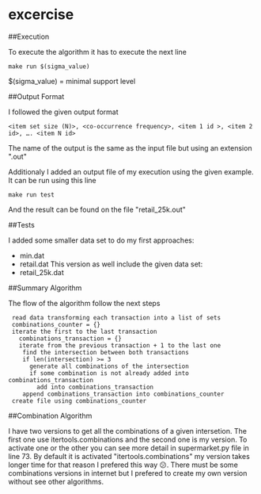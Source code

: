 # excercise

##Execution

To execute the algorithm it has to execute the next line

```
make run $(sigma_value)
```

$(sigma_value) = minimal support level


##Output Format

I followed the given output format
```
<item set size (N)>, <co-occurrence frequency>, <item 1 id >, <item 2 id>, …. <item N id>
```
The name of the output is the same as the input file but using an extension ".out"

Additionaly I added an output file of my execution using the given example.
It can be run using this line
```
make run test
```
And the result can be found on the file "retail_25k.out"


##Tests

I added some smaller data set to do my first approaches:
- min.dat
- retail.dat
This version as well include the given data set:
- retail_25k.dat


##Summary Algorithm

The flow of the algorithm follow the next steps
```
 read data transforming each transaction into a list of sets
 combinations_counter = {}
 iterate the first to the last transaction
   combinations_transaction = {}
   iterate from the previous transaction + 1 to the last one
    find the intersection between both transactions
    if len(intersection) >= 3
      generate all combinations of the intersection
      if some combination is not already added into combinations_transaction
        add into combinations_transaction
    append combinations_transaction into combinations_counter
 create file using combinations_counter
```

##Combination Algorithm

I have two versions to get all the combinations of a given intersetion.
The first one use itertools.combinations and the second one is my version.
To activate one or the other you can see more detail in supermarket.py file
in line 73.
By default it is activated "itertools.combinations" my version takes
longer time for that reason I prefered this way :confused:. There must be some
combinations versions in internet but I prefered to create my own version without
see other algorithms.
